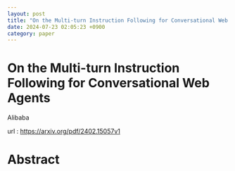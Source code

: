 ```yaml
---
layout: post
title: "On the Multi-turn Instruction Following for Conversational Web Agents"
date: 2024-07-23 02:05:23 +0900
category: paper
---
```


# On the Multi-turn Instruction Following for Conversational Web Agents

Alibaba

url : https://arxiv.org/pdf/2402.15057v1





# Abstract

